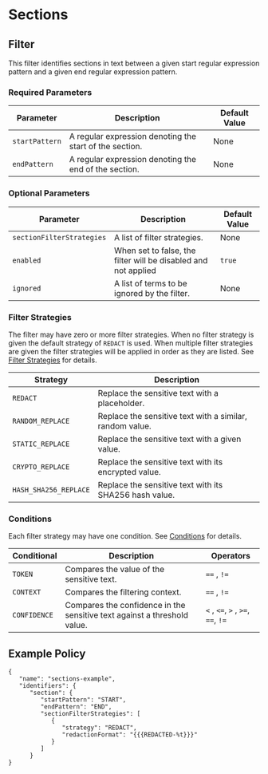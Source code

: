 # Sections

## Filter

This filter identifies sections in text between a given start regular expression pattern and a given end regular expression pattern.

### Required Parameters

| Parameter      | Description                                             | Default Value |
| -------------- | ------------------------------------------------------- | ------------- |
| `startPattern` | A regular expression denoting the start of the section. | None          |
| `endPattern`   | A regular expression denoting the end of the section.   | None          |

### Optional Parameters

| Parameter                 | Description                                                    | Default Value |
| ------------------------- | -------------------------------------------------------------- | ------------- |
| `sectionFilterStrategies` | A list of filter strategies.                                   | None          |
| `enabled`                 | When set to false, the filter will be disabled and not applied | `true`        |
| `ignored`                 | A list of terms to be ignored by the filter.                   | None          |

### Filter Strategies

The filter may have zero or more filter strategies. When no filter strategy is given the default strategy of `REDACT` is used. When multiple filter strategies are given the filter strategies will be applied in order as they are listed. See [Filter Strategies](../../filter_strategies.md) for details.

| Strategy              | Description                                              |
| --------------------- | -------------------------------------------------------- |
| `REDACT`              | Replace the sensitive text with a placeholder.           |
| `RANDOM_REPLACE`      | Replace the sensitive text with a similar, random value. |
| `STATIC_REPLACE`      | Replace the sensitive text with a given value.           |
| `CRYPTO_REPLACE`      | Replace the sensitive text with its encrypted value.     |
| `HASH_SHA256_REPLACE` | Replace the sensitive text with its SHA256 hash value.   |

### Conditions

Each filter strategy may have one condition. See [Conditions](../../filter_strategies.md#filter-strategy-conditions) for details.

| Conditional  | Description                                                              | Operators                          |
| ------------ | ------------------------------------------------------------------------ | ---------------------------------- |
| `TOKEN`      | Compares the value of the sensitive text.                                | `==` , `!=`                        |
| `CONTEXT`    | Compares the filtering context.                                          | `==` , `!=`                        |
| `CONFIDENCE` | Compares the confidence in the sensitive text against a threshold value. | `<` , `<=`, `>` , `>=`, `==`, `!=` |

## Example Policy

```
{
   "name": "sections-example",
   "identifiers": {
      "section": {
         "startPattern": "START",
         "endPattern": "END",
         "sectionFilterStrategies": [
            {
               "strategy": "REDACT",
               "redactionFormat": "{{{REDACTED-%t}}}"
            }
         ]
      }
}
```
